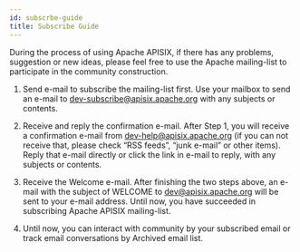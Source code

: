 ```yaml
---
id: subscrbe-guide
title: Subscribe Guide
---
```


During the process of using Apache APISIX, if there has any problems, suggestion or new ideas, please feel free to use the Apache mailing-list to participate in the community construction.

1. Send e-mail to subscribe the mailing-list first. Use your mailbox to send an e-mail to dev-subscribe@apisix.apache.org with any subjects or contents.

2. Receive and reply the confirmation e-mail. After Step 1, you will receive a confirmation e-mail from dev-help@apisix.apache.org (if you can not receive that, please check “RSS feeds”, “junk e-mail” or other items). Reply that e-mail directly or click the link in e-mail to reply, with any subjects or contents.

3. Receive the Welcome e-mail. After finishing the two steps above, an e-mail with the subject of WELCOME to dev@apisix.apache.org will be sent to your e-mail address. Until now, you have succeeded in subscribing Apache APISIX mailing-list.

4. Until now, you can interact with community by your subscribed email or track email conversations by Archived email list.
